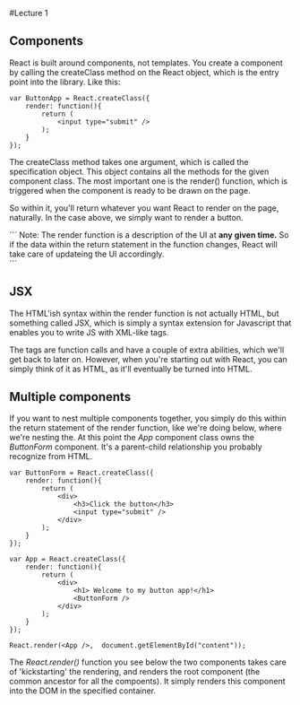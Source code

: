 #Lecture 1

## Components

React is built around components, not templates. You create a component by calling the createClass method on the React object, which is the entry point into the library. Like this:


	var ButtonApp = React.createClass({
		render: function(){
			return (
				<input type="submit" />
			);
		}
	});

The createClass method takes one argument, which is called the specification object. This object contains all the methods for the given component class. The most important one is the render() function, which is triggered when the component is ready to be drawn on the page.  

So within it, you'll return whatever you want React to render on the page, naturally. In the case above, we simply want to render a button.

´´´
Note: The render function is a description of the UI at **any given time.** So if the data within the return statement in the function changes, React will take care of updateing the UI accordingly.   
´´´

## JSX

The HTML'ish syntax within the render function is not actually HTML, but something called JSX, which is simply a syntax extension for Javascript that enables you to write JS with XML-like tags. 

The tags are function calls and have a couple of extra abilities, which we'll get back to later on. However, when you're starting out with React, you can simply think of it as HTML, as it'll eventually be turned into HTML.

## Multiple components

If you want to nest multiple components together, you simply do this within the return statement of the render function, like we're doing below, where we're nesting the. At this point the *App* component class owns the *ButtonForm* component. It's a parent-child relationship you probably recognize from HTML.

	var ButtonForm = React.createClass({
		render: function(){
			return (
				<div>
					<h3>Click the button</h3>
					<input type="submit" />
				</div>
			);
		}
	});

	var App = React.createClass({
		render: function(){
			return (
				<div>
					<h1> Welcome to my button app!</h1>
					<ButtonForm />
				</div>
			);
		}
	});
	
	React.render(<App />,  document.getElementById("content"));

The *React.render()* function you see below the two components takes care of 'kickstarting' the rendering, and renders the root component (the common ancestor for all the compoents). It simply renders this component into the DOM in the specified container. 

